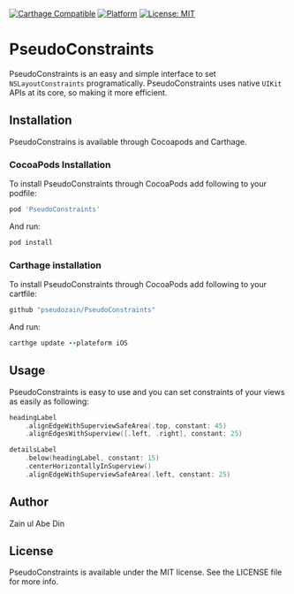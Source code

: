 
[![Carthage Compatible](https://img.shields.io/badge/Carthage-compatible-4BC51D.svg?style=flat)](https://github.com/Carthage/Carthage)
[![Platform](https://img.shields.io/cocoapods/p/Alamofire.svg?style=flat)](https://github.com/pseudozain/PseudoConstraints)
[![License: MIT](https://img.shields.io/badge/license-MIT-lightgrey.svg)](https://github.com/pseudozain/PseudoConstraints/blob/master/LICENSE)

# PseudoConstraints

PseudoConstraints is an easy and simple interface to set ```NSLayoutConstraints``` programatically. PseudoConstraints uses native ```UIKit``` APIs at its core, so making it more efficient.

## Installation

PseudoConstrains is available through Cocoapods and Carthage.

### CocoaPods Installation

To install PseudoConstraints through CocoaPods add following to your podfile:

```ruby
pod 'PseudoConstraints'
```

And run:

```ruby
pod install
``` 

### Carthage installation

To install PseudoConstraints through CocoaPods add following to your cartfile:

```ruby
github "pseudozain/PseudoConstraints"
```

And run:

```ruby
carthge update --plateform iOS
```

## Usage

PseudoConstraints is easy to use and you can set constraints of your views as easily as following:


```Swift
headingLabel
    .alignEdgeWithSuperviewSafeArea(.top, constant: 45)
    .alignEdgesWithSuperview([.left, .right], constant: 25)

detailsLabel
    .below(headingLabel, constant: 15)
    .centerHorizontallyInSuperview()
    .alignEdgeWithSuperviewSafeArea(.left, constant: 25)
```
## Author

Zain ul Abe Din

## License

PseudoConstraints is available under the MIT license. See the LICENSE file for more info.
